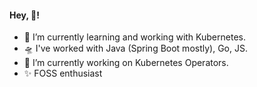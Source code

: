 #### Hey, 🔆!
- 🌱 I’m currently learning and working with Kubernetes.
- 🛸 I've worked with Java (Spring Boot mostly), Go, JS.
- 🔭 I’m currently working on Kubernetes Operators.
- ✨ FOSS enthusiast


<!--
**roshanlc/roshanlc** is a ✨ _special_ ✨ repository because its `README.md` (this file) appears on your GitHub profile.

Here are some ideas to get you started:

- 🔭 I’m currently working on ...
- 🌱 I’m currently learning ...
- 👯 I’m looking to collaborate on ...
- 🤔 I’m looking for help with ...
- 💬 Ask me about ...
- 📫 How to reach me: ...
- 😄 Pronouns: ...
- ⚡ Fun fact: ...
-->
